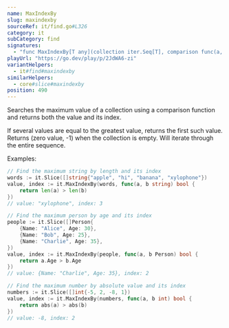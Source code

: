 ```yaml
---
name: MaxIndexBy
slug: maxindexby
sourceRef: it/find.go#L326
category: it
subCategory: find
signatures:
  - "func MaxIndexBy[T any](collection iter.Seq[T], comparison func(a, b T) bool) (T, int)"
playUrl: "https://go.dev/play/p/2JdWA6-zi"
variantHelpers:
  - it#find#maxindexby
similarHelpers:
  - core#slice#maxindexby
position: 490
---
```


Searches the maximum value of a collection using a comparison function and returns both the value and its index.

If several values are equal to the greatest value, returns the first such value.
Returns (zero value, -1) when the collection is empty.
Will iterate through the entire sequence.

Examples:

```go
// Find the maximum string by length and its index
words := it.Slice([]string{"apple", "hi", "banana", "xylophone"})
value, index := it.MaxIndexBy(words, func(a, b string) bool {
    return len(a) > len(b)
})
// value: "xylophone", index: 3

// Find the maximum person by age and its index
people := it.Slice([]Person{
    {Name: "Alice", Age: 30},
    {Name: "Bob", Age: 25},
    {Name: "Charlie", Age: 35},
})
value, index := it.MaxIndexBy(people, func(a, b Person) bool {
    return a.Age > b.Age
})
// value: {Name: "Charlie", Age: 35}, index: 2

// Find the maximum number by absolute value and its index
numbers := it.Slice([]int{-5, 2, -8, 1})
value, index := it.MaxIndexBy(numbers, func(a, b int) bool {
    return abs(a) > abs(b)
})
// value: -8, index: 2
```